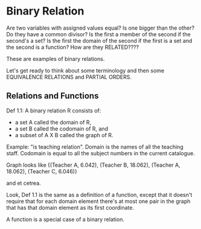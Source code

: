 # Binary Relation

Are two variables with assigned values equal? Is one bigger than the other? Do they have a common divisor? Is the first a member of the second if the second's a set? Is the first the domain of the second if the first is a set and the second is a function? How are they RELATED???? 

These are examples of binary relations. 

Let's get ready to think about some terminology and then some EQUIVALENCE RELATIONS and PARTIAL ORDERS.

## Relations and Functions

Def 1.1:
A binary relation R consists of:
- a set A called the domain of R, 
- a set B called the codomain of R, and
- a subset of A X B called the graph of R. 

Example: "is teaching relation". 
Domain is the names of all the teaching staff.
Codomain is equal to all the subject numbers in the current catalogue. 

Graph looks like
{(Teacher A, 6.042), (Teacher B, 18.062), (Teacher A, 18.062), (Teacher C, 6.046)}

and et cetrea. 

Look, Def 1.1 is the same as a definition of a function, except that it doesn't require that for each domain element there's at most one pair in the graph that has that domain element as its first coordinate. 

A function is a special case of a binary relation. 

